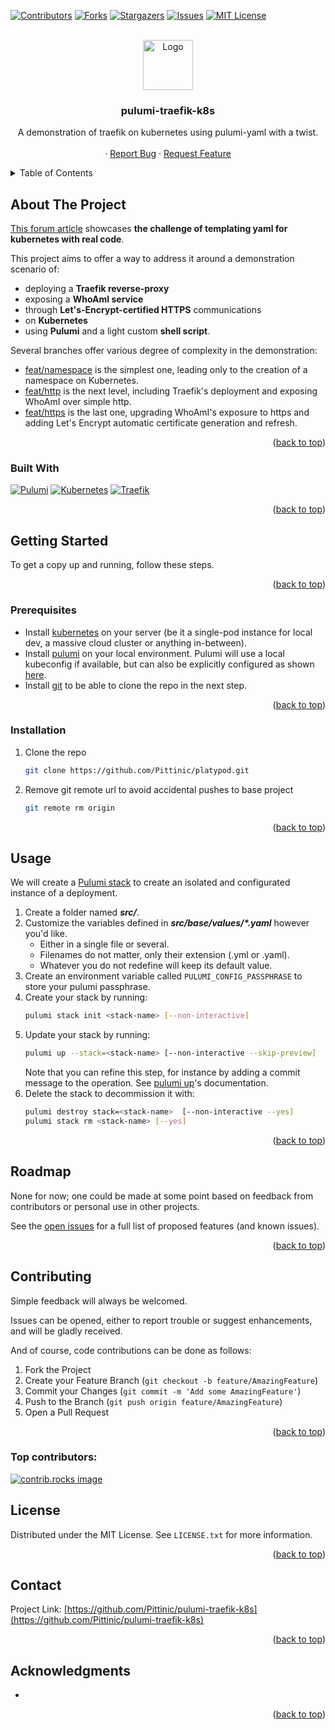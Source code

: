 <a id="readme-top"></a>


<!-- PROJECT SHIELDS -->
<!-- https://www.markdownguide.org/basic-syntax/#reference-style-links -->
[![Contributors][contributors-shield]][contributors-url]
[![Forks][forks-shield]][forks-url]
[![Stargazers][stars-shield]][stars-url]
[![Issues][issues-shield]][issues-url]
[![MIT License][license-shield]][license-url]
<!-- [![LinkedIn][linkedin-shield]][linkedin-url] -->



<!-- PROJECT LOGO -->
<br />
<div align="center">
  <a href="https://github.com/Pittinic/pulumi-traefik-k8s">
    <img src="images/logo.png" alt="Logo" width="80" height="80">
  </a>

<h3 align="center">pulumi-traefik-k8s</h3>

  <p align="center">
    A demonstration of traefik on kubernetes using pulumi-yaml with a twist.
    <br />
    <br />
    ·
    <a href="https://github.com/Pittinic/pulumi-traefik-k8s/issues/new?labels=bug&template=bug-report---.md">Report Bug</a>
    ·
    <a href="https://github.com/Pittinic/pulumi-traefik-k8s/issues/new?labels=enhancement&template=feature-request---.md">Request Feature</a>
  </p>
</div>


<!-- TABLE OF CONTENTS -->
<details>
  <summary>Table of Contents</summary>
  <ol>
    <li>
      <a href="#about-the-project">About The Project</a>
      <ul>
        <li><a href="#built-with">Built With</a></li>
      </ul>
    </li>
    <li>
      <a href="#getting-started">Getting Started</a>
      <ul>
        <li><a href="#prerequisites">Prerequisites</a></li>
        <li><a href="#installation">Installation</a></li>
      </ul>
    </li>
    <li><a href="#usage">Usage</a></li>
    <li><a href="#roadmap">Roadmap</a></li>
    <li><a href="#contributing">Contributing</a></li>
    <li><a href="#license">License</a></li>
    <li><a href="#contact">Contact</a></li>
    <li><a href="#acknowledgments">Acknowledgments</a></li>
  </ol>
</details>



<!-- ABOUT THE PROJECT -->
## About The Project


[This forum article](https://learnk8s.io/templating-yaml-with-code) showcases **the challenge of templating yaml for kubernetes with real code**.

This project aims to offer a way to address it around a demonstration scenario of:
* deploying a **Traefik reverse-proxy**
* exposing a **WhoAmI service**
* through **Let's-Encrypt-certified HTTPS** communications
* on **Kubernetes**
* using **Pulumi** and a light custom **shell script**.

Several branches offer various degree of complexity in the demonstration:
* [feat/namespace](https://github.com/Pittinic/pulumi-traefik-k8s/tree/feat/namespace) is the simplest one, leading only to the creation of a namespace on Kubernetes.
* [feat/http](https://github.com/Pittinic/pulumi-traefik-k8s/tree/feat/http) is the next level, including Traefik's deployment and exposing WhoAmI over simple http.
* [feat/https](https://github.com/Pittinic/pulumi-traefik-k8s/tree/feat/https) is the last one, upgrading WhoAmI's exposure to https and adding Let's Encrypt automatic certificate generation and refresh.

<p align="right">(<a href="#readme-top">back to top</a>)</p>



### Built With

[![Pulumi][Pulumi]][Pulumi-url]
[![Kubernetes][Kubernetes]][Kubernetes-url]
[![Traefik][Traefik]][Traefik-url]

<p align="right">(<a href="#readme-top">back to top</a>)</p>



<!-- GETTING STARTED -->
## Getting Started

To get a copy up and running, follow these steps.

<p align="right">(<a href="#readme-top">back to top</a>)</p>


### Prerequisites

* Install [kubernetes](https://kubernetes.io/docs/setup/) on your server (be it a single-pod instance for local dev, a massive cloud cluster or anything in-between).
* Install [pulumi](https://www.pulumi.com/docs/iac/download-install/) on your local environment. Pulumi will use a local kubeconfig if available, but can also be explicitly configured as shown [here](https://www.pulumi.com/registry/packages/kubernetes/installation-configuration/).
* Install [git](https://git-scm.com/book/en/v2/Getting-Started-Installing-Git) to be able to clone the repo in the next step.

<p align="right">(<a href="#readme-top">back to top</a>)</p>


### Installation

1. Clone the repo
   ```sh
   git clone https://github.com/Pittinic/platypod.git
   ```
2. Remove git remote url to avoid accidental pushes to base project
   ```sh
   git remote rm origin
   ```

<p align="right">(<a href="#readme-top">back to top</a>)</p>



<!-- USAGE EXAMPLES -->
## Usage

We will create a [Pulumi stack](https://www.pulumi.com/docs/iac/concepts/stacks/) to create an isolated and configurated instance of a deployment.
1. Create a folder named ***src/<stack-name>***.
2. Customize the variables defined in ***src/base/values/\*.yaml*** however you'd like.
    - Either in a single file or several.
    - Filenames do not matter, only their extension (.yml or .yaml).
    - Whatever you do not redefine will keep its default value.
3. Create an environment variable called `PULUMI_CONFIG_PASSPHRASE` to store your pulumi passphrase.
4. Create your stack by running:
    ```sh
    pulumi stack init <stack-name> [--non-interactive]
    ```
 5. Update your stack by running:
    ```sh
    pulumi up --stack=<stack-name> [--non-interactive --skip-preview]
    ```
    Note that you can refine this step, for instance by adding a commit message to the operation. See [pulumi up](https://www.pulumi.com/docs/iac/cli/commands/pulumi_up/)'s documentation.
 6. Delete the stack to decommission it with:
    ```sh
    pulumi destroy stack=<stack-name>  [--non-interactive --yes]
    pulumi stack rm <stack-name> [--yes]
    ```

<p align="right">(<a href="#readme-top">back to top</a>)</p>



<!-- ROADMAP -->
## Roadmap

None for now; one could be made at some point based on feedback from contributors or personal use in other projects.

See the [open issues](https://github.com/Pittinic/pulumi-traefik-k8s/issues) for a full list of proposed features (and known issues).

<p align="right">(<a href="#readme-top">back to top</a>)</p>



<!-- CONTRIBUTING -->
## Contributing

Simple feedback will always be welcomed.

Issues can be opened, either to report trouble or suggest enhancements, and will be gladly received.

And of course, code contributions can be done as follows:
1. Fork the Project
2. Create your Feature Branch (`git checkout -b feature/AmazingFeature`)
3. Commit your Changes (`git commit -m 'Add some AmazingFeature'`)
4. Push to the Branch (`git push origin feature/AmazingFeature`)
5. Open a Pull Request

<p align="right">(<a href="#readme-top">back to top</a>)</p>

### Top contributors:

<a href="https://github.com/Pittinic/pulumi-traefik-k8s/graphs/contributors">
  <img src="https://contrib.rocks/image?repo=Pittinic/pulumi-traefik-k8s" alt="contrib.rocks image" />
</a>



<!-- LICENSE -->
## License

Distributed under the MIT License. See `LICENSE.txt` for more information.

<p align="right">(<a href="#readme-top">back to top</a>)</p>



<!-- CONTACT -->
## Contact

Project Link: [https://github.com/Pittinic/pulumi-traefik-k8s](https://github.com/Pittinic/pulumi-traefik-k8s)

<p align="right">(<a href="#readme-top">back to top</a>)</p>



<!-- ACKNOWLEDGMENTS -->
## Acknowledgments

* []()

<p align="right">(<a href="#readme-top">back to top</a>)</p>


<!-- MARKDOWN LINKS & IMAGES -->
<!-- https://www.markdownguide.org/basic-syntax/#reference-style-links -->
[contributors-shield]: https://img.shields.io/github/contributors/Pittinic/pulumi-traefik-k8s.svg?style=for-the-badge
[contributors-url]: https://github.com/Pittinic/pulumi-traefik-k8s/graphs/contributors
[forks-shield]: https://img.shields.io/github/forks/Pittinic/pulumi-traefik-k8s.svg?style=for-the-badge
[forks-url]: https://github.com/Pittinic/pulumi-traefik-k8s/network/members
[stars-shield]: https://img.shields.io/github/stars/Pittinic/pulumi-traefik-k8s.svg?style=for-the-badge
[stars-url]: https://github.com/Pittinic/pulumi-traefik-k8s/stargazers
[issues-shield]: https://img.shields.io/github/issues/Pittinic/pulumi-traefik-k8s.svg?style=for-the-badge
[issues-url]: https://github.com/Pittinic/pulumi-traefik-k8s/issues
[license-shield]: https://img.shields.io/github/license/Pittinic/pulumi-traefik-k8s.svg?style=for-the-badge
[license-url]: https://github.com/Pittinic/pulumi-traefik-k8s/blob/master/LICENSE.txt
[Pulumi]: https://img.shields.io/badge/pulumi-%238A3391?style=for-the-badge&logo=pulumi
[Pulumi-url]: https://www.pulumi.com/
[Kubernetes]: https://img.shields.io/badge/kubernetes-%23326CE5?style=for-the-badge&logo=kubernetes&logoColor=FFFFFF
[Kubernetes-url]: https://kubernetes.io/
[Traefik]: https://img.shields.io/badge/traefik-%2324A1C1?style=for-the-badge&logo=traefikproxy&logoColor=FFFFFF
[Traefik-url]: https://doc.traefik.io/traefik/